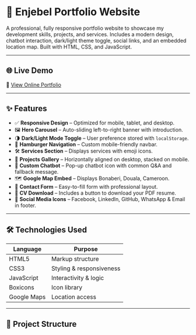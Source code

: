 # 💼 Enjebel Portfolio Website

A professional, fully responsive portfolio website to showcase my development skills, projects, and services. Includes a modern design, chatbot interaction, dark/light theme toggle, social links, and an embedded location map. Built with HTML, CSS, and JavaScript.

---

## 🌐 Live Demo

🔗 [View Online Portfolio](https://your-live-site-link.com)

---

## ✨ Features

- ✅ **Responsive Design** – Optimized for mobile, tablet, and desktop.
- 🖼️ **Hero Carousel** – Auto-sliding left-to-right banner with introduction.
- 🌗 **Dark/Light Mode Toggle** – User preference stored with `localStorage`.
- 📱 **Hamburger Navigation** – Custom mobile-friendly navbar.
- 🛠️ **Services Section** – Displays services with emoji icons.
- 💼 **Projects Gallery** – Horizontally aligned on desktop, stacked on mobile.
- 💬 **Custom Chatbot** – Pop-up chatbot icon with common Q&A and fallback message.
- 🗺️ **Google Map Embed** – Displays Bonaberi, Douala, Cameroon.
- 📇 **Contact Form** – Easy-to-fill form with professional layout.
- 📄 **CV Download** – Includes a button to download your PDF resume.
- 🔗 **Social Media Icons** – Facebook, LinkedIn, GitHub, WhatsApp & Email in footer.

---

## 🛠️ Technologies Used

| Language       | Purpose                   |
|----------------|---------------------------|
| HTML5          | Markup structure          |
| CSS3           | Styling & responsiveness  |
| JavaScript     | Interactivity & logic     |
| Boxicons       | Icon library              |
| Google Maps    | Location access           |

---

## 📁 Project Structure

